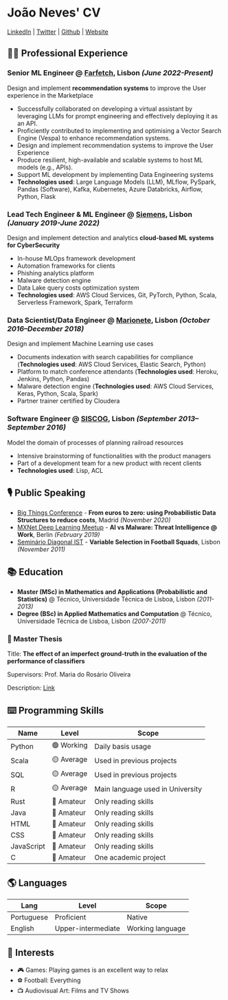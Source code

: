 # João Neves' CV

[LinkedIn](https://www.linkedin.com/in/jonsnow7/) | [Twitter](https://twitter.com/7_snow_storm) | [Github](https://github.com/jonsnowseven) | [Website](https://jonsnowseven.github.io)

## 👨‍💻 Professional Experience

### Senior ML Engineer @ [Farfetch](https://www.farfetch.com/), Lisbon *(June 2022-Present)*

Design and implement **recommendation systems** to improve the User experience in the Marketplace

* Successfully collaborated on developing a virtual assistant by leveraging LLMs for prompt engineering and effectively deploying it as an API.
* Proficiently contributed to implementing and optimising a Vector Search Engine (Vespa) to enhance recommendation systems.
* Design and implement recommendation systems to improve the User Experience
* Produce resilient, high-available and scalable systems to host ML models (e.g., APIs).
* Support ML development by implementing Data Engineering systems
* **Technologies used**: Large Language Models (LLM), MLflow, PySpark, Pandas (Software), Kafka, Kubernetes, Azure Databricks,  Airflow, Python, Flask 

### Lead Tech Engineer & ML Engineer @ [Siemens](https://www.siemens.com/global/en.html), Lisbon *(January 2019-June 2022)*

Design and implement detection and analytics **cloud-based ML systems for CyberSecurity**

* In-house MLOps framework development
* Automation frameworks for clients
* Phishing analytics platform
* Malware detection engine
* Data Lake query costs optimization system
* **Technologies used**: AWS Cloud Services, Git, PyTorch, Python, Scala, Serverless Framework, Spark, Terraform

### Data Scientist/Data Engineer @ [Marionete](https://marionete.co.uk/), Lisbon *(October 2016–December 2018)*

Design and implement Machine Learning use cases

* Documents indexation with search capabilities for compliance (**Technologies used**: AWS Cloud Services, Elastic Search, Python)
* Platform to match conference attendants (**Technologies used**: Heroku, Jenkins, Python, Pandas)
* Malware detection engine (**Technologies used**: AWS Cloud Services, Keras, Python, Scala, Spark)
* Partner trainer certified by Cloudera

### Software Engineer @ [SISCOG](https://www.siscog.pt/pt/), Lisbon *(September 2013–September 2016)*

Model the domain of processes of planning railroad resources

* Intensive brainstorming of functionalities with the product managers
* Part of a development team for a new product with recent clients
* **Technologies used**: Lisp, ACL

## 🎙 Public Speaking

* [Big Things Conference](https://www.bigthingsconference.com/2019/schedule/from-euros-to-zero-using-probabilistic-data-structures-to-reduce-costs/) - **From euros to zero: using Probabilistic Data Structures to reduce costs**, Madrid *(November 2020)*
* [MXNet Deep Learning Meetup](https://www.meetup.com/Deep-Learning-with-Apache-MXNet-Berlin/events/258325821/) - **AI vs Malware: Threat Intelligence @ Work**, Berlin *(February 2019)*
* [Seminário Diagonal IST](https://math.tecnico.ulisboa.pt/seminars/diagonal/?action=show&id=2647) - **Variable Selection in Football Squads**, Lisbon *(November 2011)*

## 📚 Education

* **Master (MSc) in Mathematics and Applications (Probabilistic and
Statistics)** @ Técnico, Universidade Técnica de Lisboa, Lisbon *(2011-2013)*
* **Degree (BSc) in Applied Mathematics and Computation** @ Técnico, Universidade Técnica de Lisboa, Lisbon *(2007-2011)*

### 📜 Master Thesis

Title: **The effect of an imperfect ground-truth in the evaluation of the performance of classifiers**

Supervisors: Prof. Maria do Rosário Oliveira

Description: [Link](https://fenix.tecnico.ulisboa.pt/cursos/mma/dissertacao/2353642465848)

## ⌨️ Programming Skills

| Name       | Level     | Scope                            |
| ---------- | --------- | -------------------------------- |
| Python     | 🟢 Working | Daily basis usage                |
| Scala      | 🟡 Average | Used in previous projects        |
| SQL        | 🟡 Average | Used in previous projects        |
| R          | 🟡 Average | Main language used in University |
| Rust       | 🔴 Amateur | Only reading skills              |
| Java       | 🔴 Amateur | Only reading skills              |
| HTML       | 🔴 Amateur | Only reading skills              |
| CSS        | 🔴 Amateur | Only reading skills              |
| JavaScript | 🔴 Amateur | Only reading skills              |
| C          | 🔴 Amateur | One academic project             |

<!-- ### 🪓 Tools

* **OS**: Unix, Windows
* **Big Data**: Spark
* **Cloud**: AWS
* **VCS**: Git, Github, Bitbucket, Gitlab
* **IDE**: Pycharm, Visual Studio Code, Intellij -->

## 🌎 Languages

| Lang       | Level              | Scope            |
| ---------- | ------------------ | ---------------- |
| Portuguese | Proficient         | Native           |
| English    | Upper-intermediate | Working language |

## 🎨 Interests

* 🎮 Games: Playing games is an excellent way to relax
* ⚽️ Football: Everything
* 📺 Audiovisual Art: Films and TV Shows
